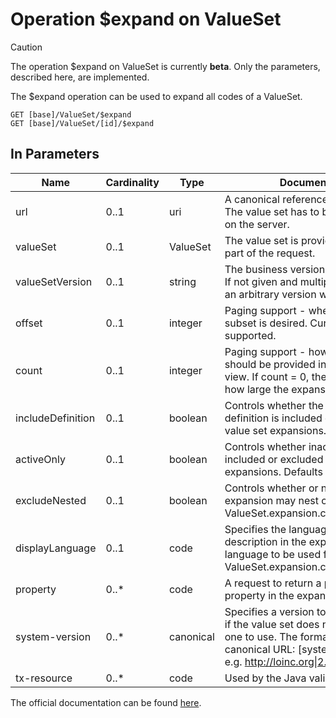 # Operation \$expand on ValueSet <Badge type="info" text="Feature: TERMINOLOGY_SERVICE"/> <Badge type="warning" text="unreleased"/>

> [!CAUTION]
> The operation \$expand on ValueSet is currently **beta**. Only the parameters, described here, are implemented.

The \$expand operation can be used to expand all codes of a ValueSet.

```
GET [base]/ValueSet/$expand
GET [base]/ValueSet/[id]/$expand
```

## In Parameters

| Name              | Cardinality | Type      | Documentation                                                                                                                                                                                 |
|-------------------|-------------|-----------|-----------------------------------------------------------------------------------------------------------------------------------------------------------------------------------------------|
| url               | 0..1        | uri       | A canonical reference to a value set. The value set has to be already stored on the server.                                                                                                   |
| valueSet          | 0..1        | ValueSet  | The value set is provided directly as part of the request.                                                                                                                                    |
| valueSetVersion   | 0..1        | string    | The business version of the value set. If not given and multiple versions exist, an arbitrary version will be chosen.                                                                         | 
| offset            | 0..1        | integer   | Paging support - where to start if a subset is desired. Currently only 0 is supported.                                                                                                        | 
| count             | 0..1        | integer   | Paging support - how many codes should be provided in a partial page view. If count = 0, the client is asking how large the expansion is.                                                     | 
| includeDefinition | 0..1        | boolean   | Controls whether the value set definition is included or excluded in value set expansions. Defaults to false.                                                                                 | 
| activeOnly        | 0..1        | boolean   | Controls whether inactive concepts are included or excluded in value set expansions. Defaults to true.                                                                                        | 
| excludeNested     | 0..1        | boolean   | Controls whether or not the value set expansion may nest codes or not (i.e. ValueSet.expansion.contains.contains).                                                                            | 
| displayLanguage   | 0..1        | code      | Specifies the language to be used for description in the expansions i.e. the language to be used for ValueSet.expansion.contains.display.                                                     | 
| property          | 0..*        | code      | A request to return a particular property in the expansion.                                                                                                                                   | 
| system-version    | 0..*        | canonical | Specifies a version to use for a system, if the value set does not specify which one to use. The format is the same as a canonical URL: \[system\]\|\[version\] - e.g. http://loinc.org\|2.56 | 
| tx-resource       | 0..*        | code      | Used by the Java validator.                                                                                                                                                                   |

The official documentation can be found [here][1].

[1]: <http://hl7.org/fhir/R4/valueset-operation-expand.html>
